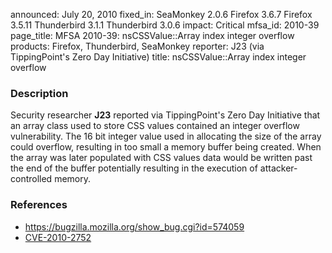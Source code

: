 announced: July 20, 2010
fixed_in: SeaMonkey 2.0.6
          Firefox 3.6.7
          Firefox 3.5.11
          Thunderbird 3.1.1
          Thunderbird 3.0.6
impact: Critical
mfsa_id: 2010-39
page_title: MFSA 2010-39: nsCSSValue::Array index integer overflow
products: Firefox, Thunderbird, SeaMonkey
reporter: J23 (via TippingPoint's Zero Day Initiative)
title: nsCSSValue::Array index integer overflow

<h3>Description</h3>

<p>Security researcher <strong>J23</strong> reported via
TippingPoint's Zero Day Initiative that an array class used to store
CSS values contained an integer overflow vulnerability.  The 16 bit
integer value used in allocating the size of the array could overflow,
resulting in too small a memory buffer being created.  When the array
was later populated with CSS values data would be written past the end
of the buffer potentially resulting in the execution of
attacker-controlled memory.</p>

<h3>References</h3>

<ul>
  <li><a href="https://bugzilla.mozilla.org/show_bug.cgi?id=574059">https://bugzilla.mozilla.org/show_bug.cgi?id=574059</a></li>
  <li><a class="ex-ref" href="http://cve.mitre.org/cgi-bin/cvename.cgi?name=CVE-2010-2752">CVE-2010-2752</a></li>
</ul>




